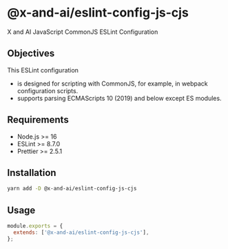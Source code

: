 # @x-and-ai/eslint-config-js-cjs

X and AI JavaScript CommonJS ESLint Configuration

## Objectives

This ESLint configuration

- is designed for scripting with CommonJS, for example, in webpack configuration scripts.
- supports parsing ECMAScripts 10 (2019) and below except ES modules.

## Requirements

- Node.js >= 16
- ESLint >= 8.7.0
- Prettier >= 2.5.1

## Installation

```sh
yarn add -D @x-and-ai/eslint-config-js-cjs
```

## Usage

```js
module.exports = {
  extends: ['@x-and-ai/eslint-config-js-cjs'],
};
```
